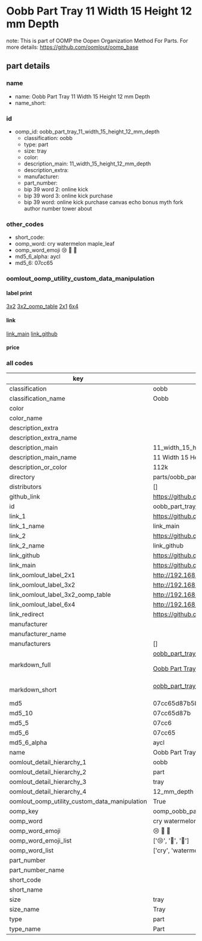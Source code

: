 # Oobb Part Tray 11 Width 15 Height 12 mm Depth  

note: This is part of OOMP the Oopen Organization Method For Parts. For more details: https://github.com/oomlout/oomp_base

##  part details
  







### name
* name: Oobb Part Tray 11 Width 15 Height 12 mm Depth
* name_short: 
### id
* oomp_id: oobb_part_tray_11_width_15_height_12_mm_depth
  * classification: oobb
  * type: part
  * size: tray
  * color: 
  * description_main: 11_width_15_height_12_mm_depth
  * description_extra: 
  * manufacturer: 
  * part_number: 
  * bip 39 word 2: online kick
  * bip 39 word 3: online kick purchase
  * bip 39 word: online kick purchase canvas echo bonus myth fork author number tower about

### other_codes
* short_code: 
* oomp_word: cry watermelon maple_leaf
* oomp_word_emoji :cry: :watermelon: :maple_leaf:
* md5_6_alpha: aycl
* md5_6: 07cc65






### oomlout_oomp_utility_custom_data_manipulation
#### label print
[3x2](http://192.168.1.245:1112/?label=oomp%20aycl)
[3x2_oomp_table](http://192.168.1.108:1112/?label=oomp%20aycl)
[2x1](http://192.168.1.242:1112/?label=oomp%20aycl)
[6x4](http://192.168.1.55:1112/?label=oomp%20aycl)    

#### link

[link_main](https://github.com/oomlout/oomlout_oomp_version_1_messy/tree/main/parts/oobb_part_tray_11_width_15_height_12_mm_depth) [link_github](https://github.com/oomlout/oomlout_oomp_version_1_messy/tree/main/parts/oobb_part_tray_11_width_15_height_12_mm_depth)                             

#### price







### all codes 
| key | value |  
| --- | --- |  
| classification | oobb |  
| classification_name | Oobb |  
| color |  |  
| color_name |  |  
| description_extra |  |  
| description_extra_name |  |  
| description_main | 11_width_15_height_12_mm_depth |  
| description_main_name | 11 Width 15 Height 12 mm Depth |  
| description_or_color | 112k |  
| directory | parts/oobb_part_tray_11_width_15_height_12_mm_depth |  
| distributors | [] |  
| github_link | https://github.com/oomlout/oomlout_oomp_part_src/tree/main/parts/oobb_part_tray_11_width_15_height_12_mm_depth |  
| id | oobb_part_tray_11_width_15_height_12_mm_depth |  
| link_1 | https://github.com/oomlout/oomlout_oomp_version_1_messy/tree/main/parts/oobb_part_tray_11_width_15_height_12_mm_depth |  
| link_1_name | link_main |  
| link_2 | https://github.com/oomlout/oomlout_oomp_version_1_messy/tree/main/parts/oobb_part_tray_11_width_15_height_12_mm_depth |  
| link_2_name | link_github |  
| link_github | https://github.com/oomlout/oomlout_oomp_version_1_messy/tree/main/parts/oobb_part_tray_11_width_15_height_12_mm_depth |  
| link_main | https://github.com/oomlout/oomlout_oomp_version_1_messy/tree/main/parts/oobb_part_tray_11_width_15_height_12_mm_depth |  
| link_oomlout_label_2x1 | http://192.168.1.242:1112/?label=oomp%20aycl |  
| link_oomlout_label_3x2 | http://192.168.1.245:1112/?label=oomp%20aycl |  
| link_oomlout_label_3x2_oomp_table | http://192.168.1.108:1112/?label=oomp%20aycl |  
| link_oomlout_label_6x4 | http://192.168.1.55:1112/?label=oomp%20aycl |  
| link_redirect | https://github.com/oomlout/oomlout_oomp_version_1_messy/tree/main/parts/oobb_part_tray_11_width_15_height_12_mm_depth |  
| manufacturer |  |  
| manufacturer_name |  |  
| manufacturers | [] |  
| markdown_full | [oobb_part_tray_11_width_15_height_12_mm_depth](none)<br>[](none)<br>[Oobb Part Tray 11 Width 15 Height 12 Mm Depth](none)<br><br> |  
| markdown_short | [oobb_part_tray_11_width_15_height_12_mm_depth](none)<br><br> |  
| md5 | 07cc65d87b5b725065a2f21b5c5e8cd7 |  
| md5_10 | 07cc65d87b |  
| md5_5 | 07cc6 |  
| md5_6 | 07cc65 |  
| md5_6_alpha | aycl |  
| name | Oobb Part Tray 11 Width 15 Height 12 mm Depth |  
| oomlout_detail_hierarchy_1 | oobb |  
| oomlout_detail_hierarchy_2 | part |  
| oomlout_detail_hierarchy_3 | tray |  
| oomlout_detail_hierarchy_4 | 12_mm_depth |  
| oomlout_oomp_utility_custom_data_manipulation | True |  
| oomp_key | oomp_oobb_part_tray_11_width_15_height_12_mm_depth |  
| oomp_word | cry watermelon maple_leaf |  
| oomp_word_emoji | :cry: :watermelon: :maple_leaf: |  
| oomp_word_emoji_list | [':cry:', ':watermelon:', ':maple_leaf:'] |  
| oomp_word_list | ['cry', 'watermelon', 'maple_leaf'] |  
| part_number |  |  
| part_number_name |  |  
| short_code |  |  
| short_name |  |  
| size | tray |  
| size_name | Tray |  
| type | part |  
| type_name | Part |  
